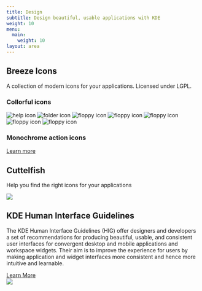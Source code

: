 ```yaml
---
title: Design
subtitle: Design beautiful, usable applications with KDE
weight: 10
menu:
  main:
    weight: 10
layout: area
---
```


<section>
  <div class="container text-center">
    <h2>Breeze Icons</h2>
    <p>A collection of modern icons for your applications. Licensed under LGPL.</p>
    <h3 class="mb-4">Collorful icons</h3>
    <div class="mx-auto mb-4">
    <div class="icons-grid">
      <img src="https://kde.org/applications/icons/org.kde.Help.svg" alt="help icon" /> 
      <img src="https://kde.org/applications/icons/org.kde.dolphin.svg" alt="folder icon" /> 
      <img src="https://kde.org/applications/icons/org.kde.kfloppy.svg" alt="floppy icon" /> 
      <img src="https://kde.org/applications/icons/org.kde.kolf.svg" alt="floppy icon" /> 
      <img src="https://kde.org/applications/icons/org.kde.kmousetool.svg" alt="floppy icon" /> 
      <img src="https://kde.org/applications/icons/org.kde.Help.svg" alt="floppy icon" /> 
      <img src="https://kde.org/applications/icons/org.kde.ktimer.svg" alt="floppy icon" /> 
    </div>
    </div>
    <h3 class="mb-4">Monochrome action icons</h3>
    <div class="mx-auto mb-4">
    <div class="icons-grid icons-grid-small">
     <i class="icon icon_format-text-code"></i>
     <i class="icon icon_format-text-code"></i>
     <i class="icon icon_format-text-code"></i>
     <i class="icon icon_format-text-code"></i>
     <i class="icon icon_format-text-code"></i>
     <i class="icon icon_format-text-code"></i>
     <i class="icon icon_format-text-code"></i>
     <i class="icon icon_format-text-code"></i>
     <i class="icon icon_format-text-code"></i>
     <i class="icon icon_format-text-code"></i>
     <i class="icon icon_format-text-code"></i>
     <i class="icon icon_format-text-code"></i>
     <i class="icon icon_format-text-code"></i>
     <i class="icon icon_format-text-code"></i>
    </div>
    </div>
    <div class="text-align"><a href="https://cgit.kde.org/breeze-icons.git/about/" class="learn-more">Learn more</a>
  </div>
</section>

<section>
  <div class="container text-center">
    <h2>Cuttelfish</h2>
    <p>Help you find the right icons for your applications</p>
    <div class="text-center">
      <img class="w-75 img-fluid shadow" src="https://origin.cdn.kde.org/screenshots/cuttlefish/cuttlefish.png" />
    </div>
  </div>
</section>

<section>
  <div class="container text-center">
    <h2>KDE Human Interface Guidelines</h2>
    <p>The KDE Human Interface Guidelines (HIG) offer designers and developers a set of recommendations for producing beautiful, usable, and consistent user interfaces for convergent desktop and mobile applications and workspace widgets. Their aim is to improve the experience for users by making application and widget interfaces more consistent and hence more intuitive and learnable.</p>
    <div class="text-center mt-3 mb-4">
      <a href="https://hig.kde.org" class="learn-more">Learn More</a> 
    </div>
    <a href="https://hig.kde.org"><img class="w-100 img-fluid" src="https://hig.kde.org/_images/HIGDesignVisionFullBleed.png" /></a>
  </div>
</section>
